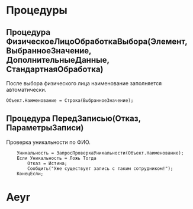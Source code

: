 # Процедуры

## Процедура ФизическоеЛицоОбработкаВыбора(Элемент, ВыбранноеЗначение, ДополнительныеДанные, СтандартнаяОбработка)
После выбора физического лица наименование заполняется автоматически.
```
Объект.Наименование = Строка(ВыбранноеЗначение);
```

## Процедура ПередЗаписью(Отказ, ПараметрыЗаписи)
Проверка уникальности по ФИО.

```
	Уникальность = ЗапросПроверкаУникальности(Объект.Наименование);
	Если Уникальность = Ложь Тогда
		Отказ = Истина;
		Сообщить("Уже существует запись с таким сотрудником!");
	КонецЕсли;
```

# Aeyr

## 
